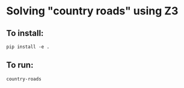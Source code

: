 # Solving "country roads" using Z3

## To install:

    pip install -e .

## To run:

    country-roads
